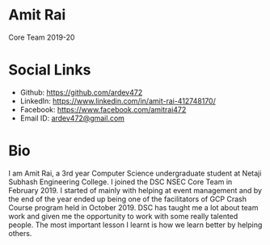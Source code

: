 # Amit Rai
Core Team 2019-20
# Social Links
- Github: https://github.com/ardev472
- LinkedIn: https://www.linkedin.com/in/amit-rai-412748170/
- Facebook: https://www.facebook.com/amitrai472
- Email ID: ardev472@gmail.com
# Bio
I am Amit Rai, a 3rd year Computer Science undergraduate student at Netaji Subhash Engineering College. I joined the DSC NSEC Core Team in February 2019. 
I started of mainly with helping at event management and by the end of the year ended up being one of the facilitators of GCP Crash Course program held in October 2019. 
DSC has taught me a lot about team work and given me the opportunity to work with some really talented people. The most important lesson I learnt is how we learn better by helping others.
